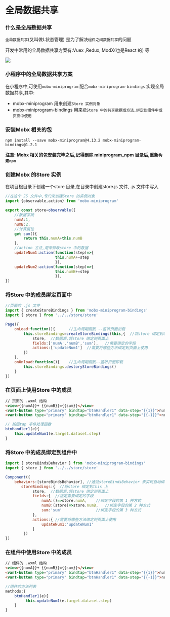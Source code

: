 # 全局数据共享

### 什么是全局数据共享

`全局数据共享`(又叫做L状态管理) 是为了解决`组件之间数据共享`的问题

开发中常用的全局数据共享方案有:Vuex ,Redux, ModX(也是React 的) 等

![](D:\学习\wanye\HTML\微信小程序\笔记\img\30-1.png)

### 小程序中的全局数据共享方案

在小程序中,可使用`mobx-miniprogram` 配合`mobx-miniprogram-bindings` 实现全局数据共享,其中:

- mobx-miniprogram 用来创建`Store 实例对象`
- mobx-miniprogram-bindings 用来`把Store 中的共享数据或方法,绑定到组件中或页面中使用`





### 安装Mobx 相关的包

```
npm install --save mobx-miniprogram@4.13.2 mobx-miniprogram-bindings@1.2.1
```

**注意: Mobx 相关的包安装完毕之后,记得删除 miniprogram_npm 目录后,重新`构建npm`**





### 创建Mobx 的Store 实例

在项目根目录下创建一个store 目录,在目录中创建store.js 文件, .js 文件中写入

```js
//在这个 JS 文件中,专门来创建Store 的实例对象
import {observable,action} from 'mobx-miniprogram'

export const store=observable({
    //数据字段
    numA:1,
    numB:2,
    //计算属性
    get sum(){
        return this.numA+this.numB
    },
    //action 方法,用来修改store 中的数据
    updateNum1:action(function(step)=>{
                      this.numA+=step
                      }),
    updateNum2:action(function(step)=>{
                      this.numB+=step
                      }),
})
```



### 将Store 中的成员绑定页面中

```js
//页面的 .js 文件
import { createStoreBindings } from 'mobx-miniprogram-bindings'
import { store } from '../../store/store'

Page({
    onLoad:function(){		//生命周期函数 --监听页面加载
        this.storeBindings=createStoreBindings(this,{  //将store 绑定到this 上
            store,	//数据源,将store 绑定到页面上
            fields:['numA','numB','sum'],	//需要绑定的字段
            actions:['updateNum1']	//需要将哪些方法绑定到页面上使用
        })
    },
    onUnload:function(){	//生命周期函数--监听页面卸载
        this.storeBindings.destoryStoreBindings()
    }
})
```





### 在页面上使用Store 中的成员

```html
// 页面的 .wxml 结构
<view>{{numA}}+ {{numB}}={{sum}}</view>
<vant-button type="primary" bindtap="btnHandler1" data-step="{{1}}">numA+1</vant-button>
<vant-button type="primary" bindtap="btnHandler1" data-step="{{-1}}">numA-1</vant-button>
```

```js
// 按钮tap 事件处理函数
btnHandler1(e){
    this.updateNum1(e.target.dataset.step)
}
```





### 将Store 中的成员绑定到组件中

```js
import { storeBindsBehavior } from 'mobx-miniprogram-bindings'
import { store } from '../../store/store'

Component({
    behaviors:[storeBindsBehavior], //通过storeBindsBehavior 来实现自动绑定
       storeBindings:{  //将store 绑定到this 上
            store,	//数据源,将store 绑定到页面上
            fields:{  //指定需要绑定的字段
                numA:()=>store.numA,	//绑定字段的第 1 种方式
                numB:(store)=>store.numB,	//绑定字段的第 2 种方式
                sum:'sum'				//绑定字段的第 3 种方式
            },
            actions:{ //需要将哪些方法绑定到页面上使用
           		updateNum1:'updateNum1'
       		}	
        })
})
```



### 在组件中使用Store 中的成员

```html
// 组件的 .wxml 结构
<view>{{numA}}+ {{numB}}={{sum}}</view>
<vant-button type="primary" bindtap="btnHandler1" data-step="{{1}}">numA+1</vant-button>
<vant-button type="primary" bindtap="btnHandler1" data-step="{{-1}}">numA-1</vant-button>
```

```js
//组件的方法列表
methods:{
    btnHandler1(e){
         this.updateNum1(e.target.dataset.step)
    }
}
```

